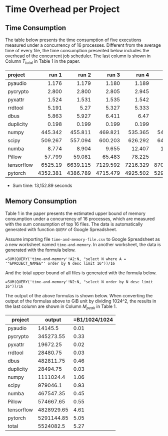 Time Overhead per Project
=========================

Time Consumption
----------------

The table below presents the time consumption of five executions measured under
a concurrency of 16 processes. Different from the average time of every file,
the time consumption presented below includes the overhead of the concurrent
job scheduler. The last column is shown in Column $T_{total}$ in Table 1 in the
paper.

| project    | run 1    | run 2    | run 3    | run 4    | run 5    | average   |
|:---------- | --------:| --------:| --------:| --------:| --------:| ---------:|
| pyaudio    | 1.176    | 1.179    | 1.180    | 1.189    | 1.197    | 1.18      |
| pycrypto   | 2.800    | 2.800    | 2.805    | 2.945    | 3.099    | 2.89      |
| pyxattr    | 1.524    | 1.531    | 1.535    | 1.542    | 1.554    | 1.54      |
| rrdtool    | 5.191    | 5.27     | 5.327    | 5.333    | 5.382    | 5.30      |
| dbus       | 5.863    | 5.927    | 6.411    | 6.47     | 6.568    | 6.25      |
| duplicity  | 0.198    | 0.199    | 0.199    | 0.199    | 0.215    | 0.20      |
| numpy      | 445.342  | 455.811  | 469.821  | 535.365  | 543.308  | 489.93    |
| scipy      | 509.267  | 557.094  | 600.203  | 626.292  | 648.097  | 588.19    |
| numba      | 8.774    | 8.904    | 9.655    | 12.407   | 12.443   | 10.44     |
| Pillow     | 57.799   | 59.081   | 65.483   | 78.225   | 79.12    | 67.94     |
| tensorflow | 6525.19  | 6639.115 | 7129.592 | 7216.329 | 8708.523 | 7,243.75  |
| pytorch    | 4352.381 | 4386.789 | 4715.479 | 4925.502 | 5296.262 | 4,735.28  |

* Sum time: 13,152.89 seconds

Memory Consumption
------------------

Table 1 in the paper presents the estimated upper bound of memory consumption
under a concurrency of 16 processes, which are measured with the sum
consumption of top 16 files. The data is automatically generated with function
`QUERY` of Google Spreadsheet.

Assume importing file `time-and-memory-file.csv` to Google Spreadsheet as a new
worksheet named `time-and-memory`. In another worksheet, the data is generated
with the formula below.

```
=SUM(QUERY('time-and-memory'!A2:N, "select N where A = '"&PROJECT_NAME&"' order by N desc limit 16"))/16
```

And the total upper bound of all files is generated with the formula below.

```
=SUM(QUERY('time-and-memory'!N2:N, "select N order by N desc limit 16"))/16
```

The output of the above formulas is shown below. When converting the output of
the formulas above to GiB unit by dividing 1024^2, the results in the last
column are shown in Column $M_{peak}$ in Table 1.

| project    | output     | =B1/1024/1024 |
| ---------- | ---------- | ------------- |
| pyaudio    | 14145.5    | 0.01          |
| pycrypto   | 345273.55  | 0.33          |
| pyxattr    | 19672.25   | 0.02          |
| rrdtool    | 28480.75   | 0.03          |
| dbus       | 482811.75  | 0.46          |
| duplicity  | 28494.75   | 0.03          |
| numpy      | 1111024.4  | 1.06          |
| scipy      | 979046.1   | 0.93          |
| numba      | 467547.35  | 0.45          |
| Pillow     | 574667.65  | 0.55          |
| tensorflow | 4828929.65 | 4.61          |
| pytorch    | 5291144.85 | 5.05          |
| total      | 5524082.5  | 5.27          |
